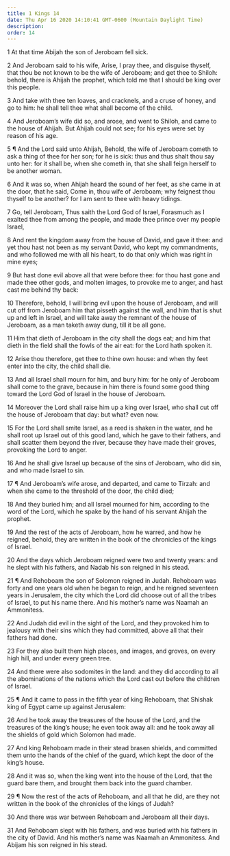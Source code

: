 ```yaml
---
title: 1 Kings 14
date: Thu Apr 16 2020 14:10:41 GMT-0600 (Mountain Daylight Time)
description: 
order: 14
---
```


<p>1 At that time Abijah the son of Jeroboam fell sick.</p>
<p>
  2 And Jeroboam said to his wife, Arise, I pray thee, and disguise thyself,
  that thou be not known to be the wife of Jeroboam; and get thee to Shiloh:
  behold, there is Ahijah the prophet, which told me that I should be king over
  this people.
</p>
<p>
  3 And take with thee ten loaves, and cracknels, and a cruse of honey, and go
  to him: he shall tell thee what shall become of the child.
</p>
<p>
  4 And Jeroboam&#x2019;s wife did so, and arose, and went to Shiloh, and came
  to the house of Ahijah. But Ahijah could not see; for his eyes were set by
  reason of his age.
</p>
<p>
  5 &#xB6; And the Lord said unto Ahijah, Behold, the wife of Jeroboam cometh to
  ask a thing of thee for her son; for he is sick: thus and thus shalt thou say
  unto her: for it shall be, when she cometh in, that she shall feign herself to
  be another woman.
</p>
<p>
  6 And it was so, when Ahijah heard the sound of her feet, as she came in at
  the door, that he said, Come in, thou wife of Jeroboam; why feignest thou
  thyself to be another? for I am sent to thee with heavy tidings.
</p>
<p>
  7 Go, tell Jeroboam, Thus saith the Lord God of Israel, Forasmuch as I exalted
  thee from among the people, and made thee prince over my people Israel,
</p>
<p>
  8 And rent the kingdom away from the house of David, and gave it thee: and yet
  thou hast not been as my servant David, who kept my commandments, and who
  followed me with all his heart, to do that only which was right in mine eyes;
</p>
<p>
  9 But hast done evil above all that were before thee: for thou hast gone and
  made thee other gods, and molten images, to provoke me to anger, and hast cast
  me behind thy back:
</p>
<p>
  10 Therefore, behold, I will bring evil upon the house of Jeroboam, and will
  cut off from Jeroboam him that pisseth against the wall, and him that is shut
  up and left in Israel, and will take away the remnant of the house of
  Jeroboam, as a man taketh away dung, till it be all gone.
</p>
<p>
  11 Him that dieth of Jeroboam in the city shall the dogs eat; and him that
  dieth in the field shall the fowls of the air eat: for the Lord hath spoken
  it.
</p>
<p>
  12 Arise thou therefore, get thee to thine own house: and when thy feet enter
  into the city, the child shall die.
</p>
<p>
  13 And all Israel shall mourn for him, and bury him: for he only of Jeroboam
  shall come to the grave, because in him there is found some good thing toward
  the Lord God of Israel in the house of Jeroboam.
</p>
<p>
  14 Moreover the Lord shall raise him up a king over Israel, who shall cut off
  the house of Jeroboam that day: but what? even now.
</p>
<p>
  15 For the Lord shall smite Israel, as a reed is shaken in the water, and he
  shall root up Israel out of this good land, which he gave to their fathers,
  and shall scatter them beyond the river, because they have made their groves,
  provoking the Lord to anger.
</p>
<p>
  16 And he shall give Israel up because of the sins of Jeroboam, who did sin,
  and who made Israel to sin.
</p>
<p>
  17 &#xB6; And Jeroboam&#x2019;s wife arose, and departed, and came to Tirzah:
  and when she came to the threshold of the door, the child died;
</p>
<p>
  18 And they buried him; and all Israel mourned for him, according to the word
  of the Lord, which he spake by the hand of his servant Ahijah the prophet.
</p>
<p>
  19 And the rest of the acts of Jeroboam, how he warred, and how he reigned,
  behold, they are written in the book of the chronicles of the kings of Israel.
</p>
<p>
  20 And the days which Jeroboam reigned were two and twenty years: and he slept
  with his fathers, and Nadab his son reigned in his stead.
</p>
<p>
  21 &#xB6; And Rehoboam the son of Solomon reigned in Judah. Rehoboam was forty
  and one years old when he began to reign, and he reigned seventeen years in
  Jerusalem, the city which the Lord did choose out of all the tribes of Israel,
  to put his name there. And his mother&#x2019;s name was Naamah an Ammonitess.
</p>
<p>
  22 And Judah did evil in the sight of the Lord, and they provoked him to
  jealousy with their sins which they had committed, above all that their
  fathers had done.
</p>
<p>
  23 For they also built them high places, and images, and groves, on every high
  hill, and under every green tree.
</p>
<p>
  24 And there were also sodomites in the land: and they did according to all
  the abominations of the nations which the Lord cast out before the children of
  Israel.
</p>
<p>
  25 &#xB6; And it came to pass in the fifth year of king Rehoboam, that Shishak
  king of Egypt came up against Jerusalem:
</p>
<p>
  26 And he took away the treasures of the house of the Lord, and the treasures
  of the king&#x2019;s house; he even took away all: and he took away all the
  shields of gold which Solomon had made.
</p>
<p>
  27 And king Rehoboam made in their stead brasen shields, and committed them
  unto the hands of the chief of the guard, which kept the door of the
  king&#x2019;s house.
</p>
<p>
  28 And it was so, when the king went into the house of the Lord, that the
  guard bare them, and brought them back into the guard chamber.
</p>
<p>
  29 &#xB6; Now the rest of the acts of Rehoboam, and all that he did, are they
  not written in the book of the chronicles of the kings of Judah?
</p>
<p>30 And there was war between Rehoboam and Jeroboam all their days.</p>
<p>
  31 And Rehoboam slept with his fathers, and was buried with his fathers in the
  city of David. And his mother&#x2019;s name was Naamah an Ammonitess. And
  Abijam his son reigned in his stead.
</p>
